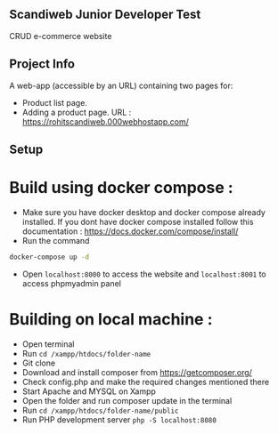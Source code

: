 ## Scandiweb Junior Developer Test

CRUD e-commerce website

## Project Info

A web-app (accessible by an URL) containing two pages for:

* Product list page.
* Adding a product page.
URL : https://rohitscandiweb.000webhostapp.com/ 

## Setup

# Build using docker compose : 
* Make sure you have docker desktop and docker compose already installed.
 If you dont have docker compose installed follow this documentation : https://docs.docker.com/compose/install/ 
* Run the command 
```bash
docker-compose up -d
``` 
* Open ``localhost:8000`` to access the website and ``localhost:8001`` to access phpmyadmin panel


# Building on local machine :
* Open terminal 
* Run ``cd /xampp/htdocs/folder-name``
* Git clone
* Download and install composer from https://getcomposer.org/
* Check config.php and make the required changes mentioned there
* Start Apache and MYSQL on Xampp
* Open the folder and run composer update in the terminal
* Run ``cd /xampp/htdocs/folder-name/public``
* Run PHP development server ``php -S localhost:8080``


